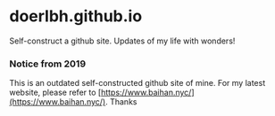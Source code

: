 # doerlbh.github.io
Self-construct a github site.
Updates of my life with wonders!


### Notice from 2019

This is an outdated self-constructed github site of mine. For my latest website, please refer to [https://www.baihan.nyc/](https://www.baihan.nyc/). Thanks
